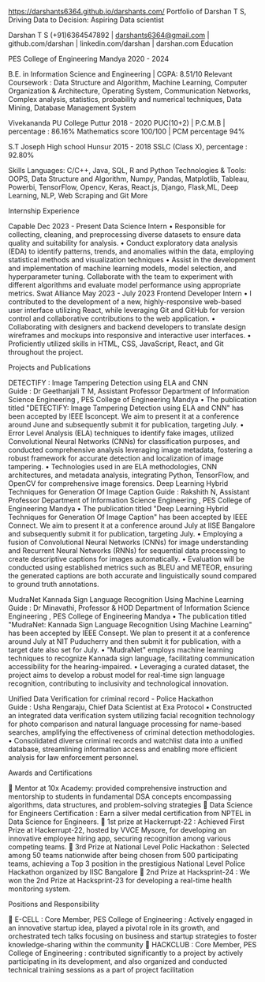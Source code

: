 https://darshants6364.github.io/darshants.com/
Portfolio of Darshan T S, Driving Data to Decision: Aspiring Data scientist

Darshan T S
 (+91)6364547892 |   darshants6364@gmail.com |    github.com/darshan |    linkedin.com/darshan |   darshan.com
Education
 
PES College of Engineering Mandya                                                                                                            2020 -  2024

B.E. in Information Science and Engineering  | CGPA: 8.51/10
Relevant Coursework : Data Structure and Algorithm, Machine Learning, Computer Organization & Architecture, Operating System, Communication Networks, Complex analysis, statistics, probability and numerical techniques, Data Mining, Database Management System

Vivekananda PU College Puttur                                                                                                                      2018 -  2020
PUC(10+2) | P.C.M.B  | percentage : 86.16%
Mathematics score 100/100 | PCM percentage 94%

S.T Joseph High school Hunsur	                                                                                                         2015 - 2018
SSLC (Class X), percentage : 92.80%

Skills
Languages: C/C++, Java, SQL, R and Python
Technologies & Tools: OOPS, Data Structure and Algorithm, Numpy, Pandas, Matplotlib, Tableau, Powerbi, TensorFlow, Opencv, Keras, React.js, Django, Flask,ML, Deep Learning, NLP, Web Scraping  and Git
More

Internship Experience
 
Capable                                                                                                                                                 Dec 2023 - Present
Data Science Intern
•	Responsible for collecting, cleaning, and preprocessing diverse datasets to ensure data quality and suitability for analysis.
•	Conduct exploratory data analysis (EDA) to identify patterns, trends, and anomalies within the data, employing statistical methods and visualization techniques
•	Assist in the development and implementation of machine learning models, model selection, and hyperparameter tuning. Collaborate with the team to experiment with different algorithms and evaluate model performance using appropriate metrics.
Swat Alliance                                                                                                                                    May 2023 - July 2023
Frontend Developer Intern
•	I contributed to the development of a new, highly-responsive web-based user interface utilizing React, while leveraging Git and GitHub for version control and collaborative contributions to the web application.
•	Collaborating with designers and backend developers to translate design wireframes and mockups into responsive and interactive user interfaces.
•	Proficiently utilized skills in HTML, CSS, JavaScript, React, and Git throughout the project.

Projects and Publications

DETECTIFY : Image Tampering Detection using ELA and CNN                                                                                                                                  
Guide : Dr Geethanjali T M, Assistant Professor Department of Information Science Engineering , PES College of Engineering Mandya
•	The publication titled "DETECTIFY: Image Tampering Detection using ELA and CNN" has been accepted by IEEE Isconcept. We aim to present it at a conference around June and subsequently submit it for publication, targeting July.
•	Error Level Analysis (ELA) techniques to identify fake images, utilized Convolutional Neural Networks (CNNs) for classification purposes, and conducted comprehensive analysis leveraging image metadata, fostering a robust framework for accurate detection and localization of image tampering.
•	Technologies used in are ELA methodologies, CNN architectures, and metadata analysis, integrating Python, TensorFlow, and OpenCV for comprehensive image forensics.
Deep Learning Hybrid Techniques for Generation Of Image Caption
Guide : Rakshith N, Assistant Professor Department of Information Science Engineering , PES College of Engineering Mandya
•	The publication titled "Deep Learning Hybrid Techniques for Generation Of Image Caption" has been accepted by IEEE Connect. We aim to present it at a conference around July at IISE Bangalore and subsequently submit it for publication, targeting July.
•	Employing a fusion of Convolutional Neural Networks (CNNs) for image understanding and Recurrent Neural Networks (RNNs) for sequential data processing to create descriptive captions for images automatically.
•	Evaluation will be conducted using established metrics such as BLEU and METEOR, ensuring the generated captions are both accurate and linguistically sound compared to ground truth annotations.

MudraNet Kannada Sign Language Recognition Using Machine Learning                                                                                                                                 
Guide : Dr Minavathi, Professor & HOD Department of Information Science Engineering , PES College of Engineering Mandya
•	The publication titled "MudraNet: Kannada Sign Language Recognition Using Machine Learning" has been accepted by IEEE Consept. We plan to present it at a conference around July at NIT Puducherry and then submit it for publication, with a target date also set for July.
•	"MudraNet" employs machine learning techniques to recognize Kannada sign language, facilitating communication accessibility for the hearing-impaired.
•	Leveraging a curated dataset, the project aims to develop a robust model for real-time sign language recognition, contributing to inclusivity and technological innovation.

Unified Data Verification for criminal record - Police Hackathon                                                                                                                                
Guide : Usha Rengaraju, Chief Data Scientist at Exa Protocol
•	Constructed an integrated data verification system utilizing facial recognition technology for photo comparison and natural language processing for name-based searches, amplifying the effectiveness of criminal detection methodologies.
•	Consolidated diverse criminal records and watchlist data into a unified database, streamlining information access and enabling more efficient analysis for law enforcement personnel.

Awards and Certifications

	Mentor at 10x Academy: provided comprehensive instruction and mentorship to students in fundamental DSA concepts encompassing algorithms, data structures, and problem-solving strategies
	Data Science for Engineers Certification : Earn a silver medal certification from NPTEL in Data Science for Engineers.
	1st prize at Hackerrupt-22 : Achieved First Prize at Hackerrupt-22, hosted by VVCE Mysore, for developing an innovative employee hiring app, securing recognition among various competing teams.
	3rd Prize at National Level Polic Hackathon : Selected among 50 teams nationwide after being chosen from 500 participating teams, achieving a Top 3 position in the prestigious National Level Police Hackathon organized by IISC Bangalore
	2nd Prize at Hacksprint-24 :  We won the 2nd Prize at Hacksprint-23 for developing a real-time health monitoring system. 

 Positions and Responsibility

	E-CELL : Core Member,  PES College of Engineering : Actively engaged in an innovative startup idea, played a pivotal role in its growth, and orchestrated tech talks focusing on business and startup strategies to foster knowledge-sharing within the community
	HACKCLUB : Core Member, PES College of Engineering : contributed significantly to a project by actively participating in its development, and also organized and conducted technical training sessions as a part of project facilitation

 


